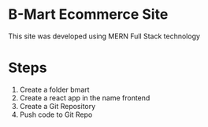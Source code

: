 # B-Mart Ecommerce Site
This site was developed using MERN Full Stack technology

# Steps 
1. Create a folder bmart
2. Create a react app in the name frontend
3. Create a Git Repository
4. Push code to Git Repo
